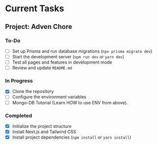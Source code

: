 # Current Tasks

## Project: Adven Chore

### To-Do

- [ ] Set up Prisma and run database migrations (`npx prisma migrate dev`)
- [ ] Start the development server (`npm run dev` or `yarn dev`)
- [ ] Test all pages and features in development mode
- [ ] Review and update `README.md`

### In Progress
- [x] Clone the repository
- [ ] Configure the environment variables
- [ ] Mongo-DB Tutorial (Learn HOW to use ENV from above).

### Completed
- [x] Initialize the project structure
- [x] Install Next.js and Tailwind CSS
- [X] Install project dependencies (`npm install` or `yarn install`)
